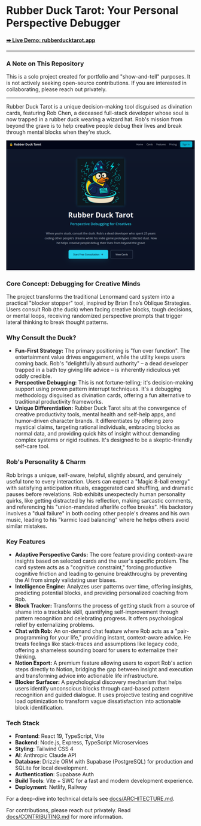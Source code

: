 # Rubber Duck Tarot: Your Personal Perspective Debugger

**[➡️ Live Demo: rubberducktarot.app](https://rubberducktarot.app)**

---

### A Note on This Repository

This is a solo project created for portfolio and "show-and-tell" purposes. It is not actively seeking open-source contributions. If you are interested in collaborating, please reach out privately.

---

Rubber Duck Tarot is a unique decision-making tool disguised as divination cards, featuring Rob Chen, a deceased full-stack developer whose soul is now trapped in a rubber duck wearing a wizard hat. Rob's mission from beyond the grave is to help creative people debug their lives and break through mental blocks when they're stuck.

![Rubber Duck Tarot Screenshot](docs/screenshot1.png)

### Core Concept: Debugging for Creative Minds

The project transforms the traditional Lenormand card system into a practical "blocker stopper" tool, inspired by Brian Eno’s Oblique Strategies. Users consult Rob (the duck) when facing creative blocks, tough decisions, or mental loops, receiving randomized perspective prompts that trigger lateral thinking to break thought patterns.

### Why Consult the Duck?

- **Fun-First Strategy:** The primary positioning is "fun over function". The entertainment value drives engagement, while the utility keeps users coming back. Rob's "delightfully absurd authority" – a dead developer trapped in a bath toy giving life advice – is inherently ridiculous yet oddly credible.
- **Perspective Debugging:** This is not fortune-telling; it's decision-making support using proven pattern interrupt techniques. It's a debugging methodology disguised as divination cards, offering a fun alternative to traditional productivity frameworks.
- **Unique Differentiation:** Rubber Duck Tarot sits at the convergence of creative productivity tools, mental health and self-help apps, and humor-driven character brands. It differentiates by offering zero mystical claims, targeting rational individuals, embracing blocks as normal data, and providing quick hits of insight without demanding complex systems or rigid routines. It's designed to be a skeptic-friendly self-care tool.

### Rob's Personality & Charm

Rob brings a unique, self-aware, helpful, slightly absurd, and genuinely useful tone to every interaction. Users can expect a "Magic 8-ball energy" with satisfying anticipation rituals, exaggerated card shuffling, and dramatic pauses before revelations. Rob exhibits unexpectedly human personality quirks, like getting distracted by his reflection, making sarcastic comments, and referencing his "union-mandated afterlife coffee breaks". His backstory involves a "dual failure" in both coding other people's dreams and his own music, leading to his "karmic load balancing" where he helps others avoid similar mistakes.

### Key Features

- **Adaptive Perspective Cards:** The core feature providing context-aware insights based on selected cards and the user's specific problem. The card system acts as a "cognitive constraint," forcing productive cognitive friction and leading to genuine breakthroughs by preventing the AI from simply validating user biases.
- **Intelligence Engine:** Analyzes user patterns over time, offering insights, predicting potential blocks, and providing personalized coaching from Rob.
- **Block Tracker:** Transforms the process of getting stuck from a source of shame into a trackable skill, quantifying self-improvement through pattern recognition and celebrating progress. It offers psychological relief by externalizing problems.
- **Chat with Rob:** An on-demand chat feature where Rob acts as a "pair-programming for your life," providing instant, context-aware advice. He treats feelings like stack-traces and assumptions like legacy code, offering a shameless sounding board for users to externalize their thinking.
- **Notion Export:** A premium feature allowing users to export Rob's action steps directly to Notion, bridging the gap between insight and execution and transforming advice into actionable life infrastructure.
- **Blocker Surfacer:** A psychological discovery mechanism that helps users identify unconscious blocks through card-based pattern recognition and guided dialogue. It uses projective testing and cognitive load optimization to transform vague dissatisfaction into actionable block identification.

### Tech Stack

- **Frontend**: React 19, TypeScript, Vite
- **Backend**: Node.js, Express, TypeScript Microservices
- **Styling**: Tailwind CSS 4
- **AI**: Anthropic Claude API
- **Database**: Drizzle ORM with Supabase (PostgreSQL) for production and SQLite for local development.
- **Authentication**: Supabase Auth
- **Build Tools**: Vite + SWC for a fast and modern development experience.
- **Deployment**: Netlify, Railway

For a deep-dive into technical details see [docs/ARCHITECTURE.md](docs/ARCHITECTURE.md).

For contributions, please reach out privately. Read [docs/CONTRIBUTING.md](docs/CONTRIBUTING.md) for more information.
